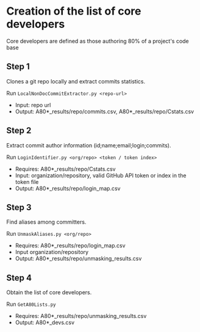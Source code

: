 # Creation of the list of core developers

Core developers are defined as those authoring 80% of a project's code base

## Step 1

Clones a git repo locally and extract commits statistics.

Run `LocalNonDocCommitExtractor.py <repo-url>`
- Input: repo url
- Output: A80*_results/repo/commits.csv, A80*_results/repo/Cstats.csv

## Step 2

Extract commit author information (id;name;email;login;commits).

Run `LoginIdentifier.py <org/repo> <token / token index>`
- Requires: A80*_results/repo/Cstats.csv 
- Input: organization/repository, valid GitHub API token or index in the token file
- Output: A80*_results/repo/login_map.csv

## Step 3

Find aliases among committers.

Run `UnmaskAliases.py <org/repo>`
- Requires: A80*_results/repo/login_map.csv
- Input organization/repository
- Output: A80*_results/repo/unmasking_results.csv

## Step 4

Obtain the list of core developers.

Run `GetA80Lists.py`
- Requires: A80*_results/repo/unmasking_results.csv
- Output: A80*_devs.csv